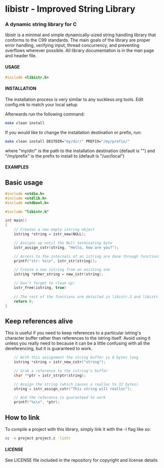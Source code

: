 libistr - Improved String Library
========

### A dynamic string library for C

libistr is a minimal and simple dynamically-sized string handling library that
conforms to the C99 standards. The main goals of the library are proper error
handling, verifying input, thread concurrency, and preventing overflows
wherever possible. All library documentation is in the man page and header
file.

#### USAGE

``` C
#include <libistr.h>
```

#### INSTALLATION

The installation process is very similar to any suckless.org tools. 
Edit config.mk to match your local setup

Afterwards run the following command:
```sh
make clean install
```

If you would like to change the installation destination or prefix, run:
```sh
make clean install DESTDIR="my/dir/" PREFIX="/my/prefix/"
```
where "my/dir/" is the path to the installation destination (default is "")
and "/my/prefix" is the prefix to install to (default is "/usr/local")

#### EXAMPLES

## Basic usage
``` C
#include <stdio.h>
#include <stdlib.h>
#include <stdbool.h>

#include "libistr.h"

int main()
{
	// Creates a new empty istring object
	istring *string = istr_new(NULL);

	// Assigns up until the Null terminating byte
	istr_assign_cstr(string, "Hello, how are you?");

	// Access to the internals of an istring are done through functions
	printf("str: %s\n", istr_str(string));

	// Create a new istring from an existing one
	istring *other_string = new_istr(string);

	// Don't forget to clean up!
	istr_free(istring, true)
	
	// The rest of the functions are detailed in libistr.3 and libistr.h
	return 0;
}
```

## Keep references alive
This is useful if you need to keep references to a particular istring's
character buffer rather than references to the istring itself. Avoid using it
unless you really need to because it can be a little confusing with all the
dereferencing, but it is guaranteed to work.
``` C
	// With this assignment the string buffer is 8 bytes long
	istring *string = istr_new_cstr("string");

	// Grab a reference to the istring's buffer
	char **ptr = istr_strptr(string);

	// Assign the string (which causes a realloc to 32 bytes)
	string = istr_assign_cstr("This string will realloc");

	// And the reference is guaranteed to work
	printf("%s\n", *ptr);
```

## How to link
To compile a project with this library, simply link it with the -l flag like so:
```sh
cc -o project project.c -listr
```

#### LICENSE

See LICENSE file included in the repository for copyright and license details

